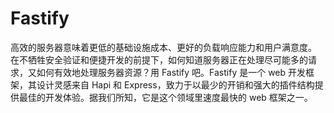 # Fastify

高效的服务器意味着更低的基础设施成本、更好的负载响应能力和用户满意度。 在不牺牲安全验证和便捷开发的前提下，如何知道服务器正在处理尽可能多的请求，又如何有效地处理服务器资源？用 Fastify 吧。Fastify 是一个 web 开发框架，其设计灵感来自 Hapi 和 Express，致力于以最少的开销和强大的插件结构提供最佳的开发体验。据我们所知，它是这个领域里速度最快的 web 框架之一。
